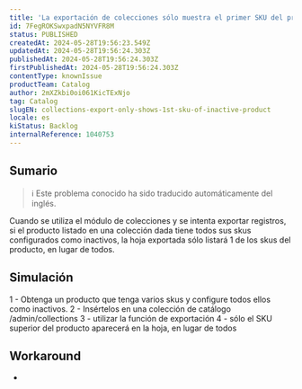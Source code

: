 ```yaml
---
title: 'La exportación de colecciones sólo muestra el primer SKU del producto inactivo'
id: 7FegROKSwxpadN5NYVFR8M
status: PUBLISHED
createdAt: 2024-05-28T19:56:23.549Z
updatedAt: 2024-05-28T19:56:24.303Z
publishedAt: 2024-05-28T19:56:24.303Z
firstPublishedAt: 2024-05-28T19:56:24.303Z
contentType: knownIssue
productTeam: Catalog
author: 2mXZkbi0oi061KicTExNjo
tag: Catalog
slugEN: collections-export-only-shows-1st-sku-of-inactive-product
locale: es
kiStatus: Backlog
internalReference: 1040753
---
```


## Sumario

>ℹ️ Este problema conocido ha sido traducido automáticamente del inglés.


Cuando se utiliza el módulo de colecciones y se intenta exportar registros, si el producto listado en una colección dada tiene todos sus skus configurados como inactivos, la hoja exportada sólo listará 1 de los skus del producto, en lugar de todos.


##

## Simulación


1 - Obtenga un producto que tenga varios skus y configure todos ellos como inactivos.
2 - Insértelos en una colección de catálogo /admin/collections
3 - utilizar la función de exportación
4 - sólo el SKU superior del producto aparecerá en la hoja, en lugar de todos



## Workaround


-





